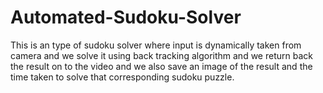 # Automated-Sudoku-Solver
This is an type of sudoku solver where input is dynamically taken from camera and we solve it using back tracking algorithm and we return back the result on to the video and we also save an image of the result and the time taken to solve that corresponding sudoku puzzle.
